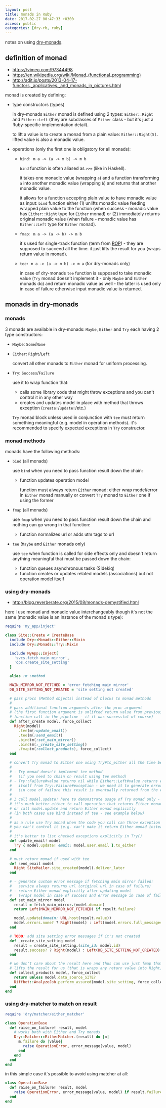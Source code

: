```yaml
---
layout: post
title: monads in Ruby
date: 2017-02-27 00:47:33 +0300
access: public
categories: [dry-rb, ruby]
---
```


notes on using [dry-monads](http://dry-rb.org/gems/dry-monads/).

<!-- more -->

## definition of monad

- <https://vimeo.com/97344498>
- <https://en.wikipedia.org/wiki/Monad_(functional_programming)>
- <http://adit.io/posts/2013-04-17-functors,_applicatives,_and_monads_in_pictures.html>

monad is created by defining:

- type constructors (types)

  in dry-monads `Either` monad is defined using 2 types:
  `Either::Right` and `Either::Left` (they are subclasses of `Either` class -
  but it's just a Ruby-specific implementation detail).

  to lift a value is to create a monad from a plain value: `Either::Right(5)`.
  lifted value is also a monadic value.

- operations (only the first one is obligatory for all monads):

  - `bind: m a -> (a -> m b) -> m b`

    `bind` function is often aliased as `>>=` (like in Haskell).

    it takes one monadic value (wrapping `a`) and a function transforming `a` into
    another monadic value (wrapping `b`) and returns that another monadic value.

    it allows for a function accepting plain value to have monadic value as input:
    `bind` function either
    (1) unlifts monadic value feeding wrapped plain value to the function
    (when success - monadic value has `Either::Right` type for `Either` monad)
    or (2) immediately returns original monadic value
    (when failure - monadic value has `Either::Left` type for `Either` monad).

  - `fmap: m a -> (a -> b) -> m b`

    it's used for single-track function (term from [ROP](http://fsharpforfunandprofit.com/rop/)) -
    they are supposed to succeed all the time.
    it just lifts the result for you (wraps return value in monad).

  - `tee: m a -> (a -> m b) -> m a` (for dry-monads only)

    in case of dry-monads `tee` function is supposed to take monadic value
    (`Try` monad doesn't implement it - only `Maybe` and `Either` monads do)
    and return monadic value as well - the latter is used only in case of
    failure otherwise input monadic value is returned.

## monads in dry-monads

### monads

3 monads are available in dry-monads: `Maybe`, `Either` and `Try`
each having 2 type constructors:

- `Maybe`: `Some`/`None`
- `Either`: `Right`/`Left`

  convert all other monads to `Either` monad for uniform processing.

- `Try`: `Success`/`Failure`

  use it to wrap function that:

  - calls some library code that might throw exceptions and you
    can't control it in any other way
  - creates and updates model in place with method that throws exception
    (`create!`/`update!`/etc.)

  `Try` monad block unless used in conjunction with `tee` must return
  something meaningful (e.g. model in operation methods).
  it's recommended to specify expected exceptions in `Try` constructor.

### monad methods

monads have the following methods:

- `bind` (all monads)

  use `bind` when you need to pass function result down the chain:

  - function updates operation model

    function must always return `Either` monad:
    either wrap model/error in `Either` monad manually or
    convert `Try` monad to `Either` one if using the former

- `fmap` (all monads)

  use `fmap` when you need to pass function result down the chain
  and nothing can go wrong in that function:

  - function normalizes url or adds utm tags to url

- `tee` (`Maybe` and `Either` monads only)

  use `tee` when function is called for side effects only and
  doesn't return anything meaningful that must be passed down the chain:

  - function queues asynchronous tasks (Sidekiq)
  - function creates or updates related models (associations)
    but not operation model itself

### using dry-monads

- http://blog.reverberate.org/2015/08/monads-demystified.html

here I use monad and monadic value interchangeably though it's not the same
(monadic value is an instance of the monad's type):

```ruby
require 'my_app/inject'

class Site::Create < CreateBase
  include Dry::Monads::Either::Mixin
  include Dry::Monads::Try::Mixin

  include MyApp::Inject[
    'svcs.fetch_main_mirror',
    'ops.create_site_setting'
  ]

  alias :m :method

  MAIN_MIRROR_NOT_FETCHED = 'error fetching main mirror'
  DB_SITE_SETTING_NOT_CREATED = 'site setting not created'

  # pass procs (Method objects) instead of blocks to monad methods
  #
  # pass additional function arguments after the proc argument
  # (the first function argument is unlifted return value from previous
  # function call in the pipeline - if it was successful of course)
  def after_create model, force_collect
    Right(model)
      .tee(m(:update_email))
      .tee(m(:send_email))
      .bind(m(:set_main_mirror))
      .bind(m(:_create_site_setting))
      .fmap(m(:collect_products), force_collect)
  end

  # convert Try monad to Either one using Try#to_either all the time because:
  #
  # - Try monad doesn't implement tee method
  #   (if you need to chain on result using tee method)
  # - Try::Failure#value returns nil while Either::Left#value returns exception
  #   itself from Try::Failure#exception - we need it to generate error message
  #   (in case of failure this result is eventually returned from the chain)
  #
  # I call model.update! here to demonstrate usage of Try monad only -
  # it's much better either to call operation that returns Either monad
  # or call model.update and return Either monad explicitly
  # (in both cases use bind instead of tee - see example below)
  #
  # as a rule use Try monad when the code you call can throw exception and
  # you can't control it (e.g. can't make it return Either monad instead)
  #
  # it's better to list checked exceptions explicitly in Try()
  def update_email! model
    Try { model.update! email: model.user.email }.to_either
  end

  # must return monad if used with tee
  def send_email model
    Right SiteMailer.site_created(model).deliver_later
  end

  # - generate custom error message if fetching main mirror failed:
  #   service always returns url (original url in case of failure)
  # - return Either monad explicitly after updating model
  #   (wraps model in case of success and error message in case of failure)
  def set_main_mirror model
    result = fetch_main_mirror.(model.domain)
    return Left(MAIN_MIRROR_NOT_FETCHED) if result.failure?

    model.update(domain: URL.host(result.value))
    model.errors.none? ? Right(model) : Left(model.errors.full_messages)
  end

  # TODO: add site setting error messages if it's not created
  def _create_site_setting model
    result = create_site_setting.(site_id: model.id)
    result.success? ? Right(model) : Left(DB_SITE_SETTING_NOT_CREATED)
  end

  # we don't care about the result here and thus can use just fmap that
  # lifts the result for us (that is wraps any return value into Right)
  def collect_products model, force_collect
    return unless model.data_source_SITE?
    Diffbot::AnalyzeJob.perform_assured(model.site_setting, force_collect)
  end
end
```

### using dry-matcher to match on result

```ruby
require 'dry/matcher/either_matcher'

class OperationBase
  def raise_on_failure! result, model
    # works both with Either and Try monads
    Dry::Matcher::EitherMatcher.(result) do |m|
      m.failure do |value|
        raise OperationError, error_message(value, model)
      end
    end
  end
end
```

in this simple case it's possible to avoid using matcher at all:

```ruby
class OperationBase
  def raise_on_failure! result, model
    raise OperationError, error_message(value, model) if result.failure?
  end
end
```
